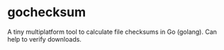 # gochecksum
A tiny multiplatform tool to calculate file checksums in Go (golang). Can help to verify downloads.
